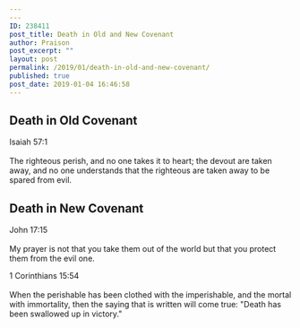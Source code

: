```yaml
---
---
ID: 238411
post_title: Death in Old and New Covenant
author: Praison
post_excerpt: ""
layout: post
permalink: /2019/01/death-in-old-and-new-covenant/
published: true
post_date: 2019-01-04 16:46:58
---
```

<!-- wp:heading -->
<h2>Death in Old Covenant</h2>
<!-- /wp:heading -->

<!-- wp:paragraph -->
<p>Isaiah 57:1 <br><br> The righteous perish, and no one takes it to heart; the devout are taken away, and no one understands that the righteous are taken away to be spared from evil.</p>
<!-- /wp:paragraph -->

<!-- wp:heading -->
<h2>Death in New Covenant</h2>
<!-- /wp:heading -->

<!-- wp:paragraph -->
<p>John 17:15<br><br> My prayer is not that you take them out of the world but that you protect them from the evil one.</p>
<!-- /wp:paragraph -->

<!-- wp:paragraph -->
<p>1 Corinthians 15:54<br><br> When the perishable has been clothed with the <g class="gr_ gr_10 gr-alert gr_gramm gr_inline_cards gr_run_anim Punctuation only-del replaceWithoutSep" id="10" data-gr-id="10">imperishable,</g> and the mortal with immortality, then the saying that is written will come true: "Death has been swallowed up in <g class="gr_ gr_9 gr-alert gr_gramm gr_inline_cards gr_run_anim Grammar only-ins doubleReplace replaceWithoutSep" id="9" data-gr-id="9">victory</g>."</p>
<!-- /wp:paragraph -->

<!-- wp:paragraph -->
<p></p>
<!-- /wp:paragraph -->